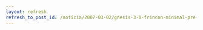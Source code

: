 ```yaml
---
layout: refresh
refresh_to_post_id: /noticia/2007-03-02/gnesis-3-0-frincon-minimal-pre-release-liberada
---
```

